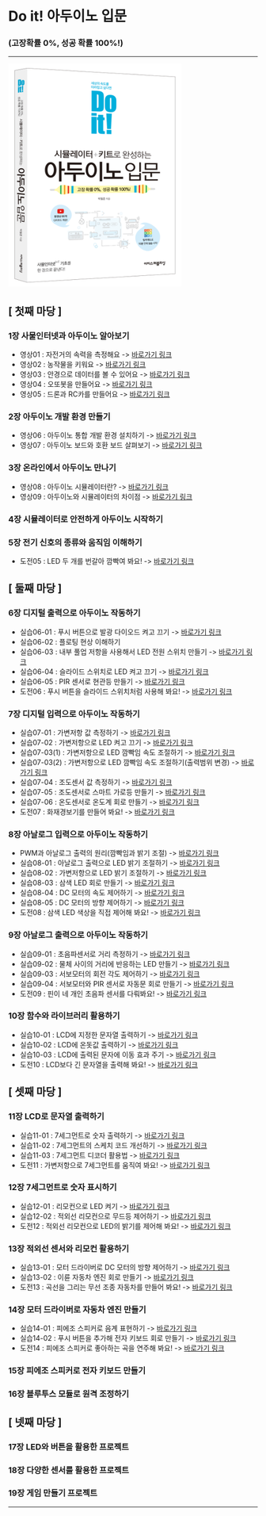 # Do it! 아두이노 입문
### (고장확률 0%, 성공 확률 100%!)

***
<img src="https://github.com/yulian/arduino/blob/main/Doit_Arduino.png" width="350" height="450">

[ 첫째 마당 ] 
--------------
### 1장 사물인터넷과 아두이노 알아보기
* 영상01 : 자전거의 속력을 측정해요 -> [바로가기 링크](https://www.youtube.com/watch?v=g6Rz4jPBNFc)
* 영상02 : 농작물을 키워요 -> [바로가기 링크](https://www.youtube.com/watch?v=uNkADHZStDE)
* 영상03 : 안경으로 데이터를 볼 수 있어요 -> [바로가기 링크](https://www.youtube.com/watch?v=lkl6yVauCKg)
* 영상04 : 오또봇을 만들어요 -> [바로가기 링크](https://www.youtube.com/watch?v=VD6sgTo6NOY)
* 영상05 : 드론과 RC카를 만들어요 -> [바로가기 링크](https://www.youtube.com/watch?v=1ZrHEypvW-g)
  
### 2장 아두이노 개발 환경 만들기
* 영상06 : 아두이노 통합 개발 환경 설치하기 -> [바로가기 링크](https://www.youtube.com/watch?v=J1JGSzZ6Y10)
* 영상07 : 아두이노 보드와 호환 보드 살펴보기 -> [바로가기 링크](https://www.youtube.com/watch?v=TVvfKPwklY4)

### 3장 온라인에서 아두이노 만나기
* 영상08 : 아두이노 시뮬레이터란? -> [바로가기 링크](https://www.youtube.com/watch?v=-C0D4BRqIdM)
* 영상09 : 아두이노와 시뮬레이터의 차이점 -> [바로가기 링크](https://www.youtube.com/watch?v=X4Bymf2lSjU)

### 4장 시뮬레이터로 안전하게 아두이노 시작하기
### 5장 전기 신호의 종류와 움직임 이해하기
* 도전05 : LED 두 개를 번갈아 깜빡여 봐요! -> [바로가기 링크](https://github.com/yulian/arduino_simulation/blob/master/challenge/challenge05.ino)

[ 둘째 마당 ] 
--------------
### 6장 디지털 출력으로 아두이노 작동하기
* 실습06-01 : 푸시 버튼으로 발광 다이오드 켜고 끄기 -> [바로가기 링크](https://github.com/yulian/arduino_simulation/blob/master/example/example06-01.ino)
* 실습06-02 : 플로팅 현상 이해하기
* 실습06-03 : 내부 풀업 저항을 사용해서 LED 전원 스위치 만들기 -> [바로가기 링크](https://github.com/yulian/arduino_simulation/blob/master/example/example06-02.ino)
* 실습06-04 : 슬라이드 스위치로 LED 켜고 끄기 -> [바로가기 링크](https://github.com/yulian/arduino_simulation/blob/master/example/example06-03.ino)
* 실습06-05 : PIR 센서로 현관등 만들기 -> [바로가기 링크](https://github.com/yulian/arduino_simulation/blob/master/example/example06-04.ino)
* 도전06 : 푸시 버튼을 슬라이드 스위치처럼 사용해 봐요! -> [바로가기 링크](https://github.com/yulian/arduino_simulation/blob/master/challenge/challenge06.ino)

### 7장 디지털 입력으로 아두이노 작동하기
* 실습07-01 : 가변저항 값 측정하기 -> [바로가기 링크](https://github.com/yulian/arduino_simulation/blob/master/example/example07-01.ino)
* 실습07-02 : 가변저항으로 LED 켜고 끄기 -> [바로가기 링크](https://github.com/yulian/arduino_simulation/blob/master/example/example07-02.ino)
* 실습07-03(1) : 가변저항으로 LED 깜빡임 속도 조절하기 -> [바로가기 링크](https://github.com/yulian/arduino_simulation/blob/master/example/example07-03.ino)
* 실습07-03(2) : 가변저항으로 LED 깜빡임 속도 조절하기(출력범위 변경) -> [바로가기 링크](https://github.com/yulian/arduino_simulation/blob/master/example/example07-04.ino)
* 실습07-04 : 조도센서 값 측정하기 -> [바로가기 링크](https://github.com/yulian/arduino_simulation/blob/master/example/example07-05.ino)
* 실습07-05 : 조도센서로 스마트 가로등 만들기 -> [바로가기 링크](https://github.com/yulian/arduino_simulation/blob/master/example/example07-06.ino)
* 실습07-06 : 온도센서로 온도계 회로 만들기 -> [바로가기 링크](https://github.com/yulian/arduino_simulation/blob/master/example/example07-07.ino)
* 도전07 : 화재경보기를 만들어 봐요! -> [바로가기 링크](https://github.com/yulian/arduino_simulation/blob/master/challenge/challenge07.ino)

### 8장 아날로그 입력으로 아두이노 작동하기
* PWM과 아날로그 출력의 원리(깜빡임과 밝기 조절) -> [바로가기 링크](https://github.com/yulian/arduino_simulation/blob/master/example/example08-01.ino)
* 실습08-01 : 아날로그 출력으로 LED 밝기 조절하기 -> [바로가기 링크](https://github.com/yulian/arduino_simulation/blob/master/example/example08-02.ino)
* 실습08-02 : 가변저항으로 LED 밝기 조절하기 -> [바로가기 링크](https://github.com/yulian/arduino_simulation/blob/master/example/example08-03.ino)
* 실습08-03 : 삼색 LED 회로 만들기 -> [바로가기 링크](https://github.com/yulian/arduino_simulation/blob/master/example/example08-04.ino)
* 실습08-04 : DC 모터의 속도 제어하기 -> [바로가기 링크](https://github.com/yulian/arduino_simulation/blob/master/example/example08-05.ino)
* 실습08-05 : DC 모터의 방향 제어하기 -> [바로가기 링크](https://github.com/yulian/arduino_simulation/blob/master/example/example08-06.ino)
* 도전08 : 삼색 LED 색상을 직접 제어해 봐요! -> [바로가기 링크](https://github.com/yulian/arduino_simulation/blob/master/challenge/challenge08.ino)

### 9장 아날로그 출력으로 아두이노 작동하기
* 실습09-01 : 초음파센서로 거리 측정하기 -> [바로가기 링크](https://github.com/yulian/arduino_simulation/blob/master/example/example09-01.ino)
* 실습09-02 : 물체 사이의 거리에 반응하는 LED 만들기 -> [바로가기 링크](https://github.com/yulian/arduino_simulation/blob/master/example/example09-02.ino)
* 실습09-03 : 서보모터의 회전 각도 제어하기 -> [바로가기 링크](https://github.com/yulian/arduino_simulation/blob/master/example/example09-03.ino)
* 실습09-04 : 서보모터와 PIR 센서로 자동문 회로 만들기 -> [바로가기 링크](https://github.com/yulian/arduino_simulation/blob/master/example/example09-04.ino)
* 도전09 : 핀이 네 개인 초음파 센서를 다뤄봐요! -> [바로가기 링크](https://github.com/yulian/arduino_simulation/blob/master/challenge/challenge09.ino)

### 10장 함수와 라이브러리 활용하기
* 실습10-01 : LCD에 지정한 문자열 출력하기 -> [바로가기 링크](https://github.com/yulian/arduino_simulation/blob/master/example/example10-01.ino)
* 실습10-02 : LCD에 온돗값 출력하기 -> [바로가기 링크](https://github.com/yulian/arduino_simulation/blob/master/example/example10-02.ino)
* 실습10-03 : LCD에 출력된 문자에 이동 효과 주기 -> [바로가기 링크](https://github.com/yulian/arduino_simulation/blob/master/example/example10-03.ino)
* 도전10 : LCD보다 긴 문자열을 출력해 봐요! -> [바로가기 링크](https://github.com/yulian/arduino_simulation/blob/master/challenge/challenge10.ino)

[ 셋째 마당 ] 
--------------
### 11장  LCD로 문자열 출력하기
* 실습11-01 : 7세그먼트로 숫자 출력하기 -> [바로가기 링크](https://github.com/yulian/arduino_simulation/blob/master/example/example11-01.ino)
* 실습11-02 : 7세그먼트의 스케치 코드 개선하기 -> [바로가기 링크](https://github.com/yulian/arduino_simulation/blob/master/example/example11-02.ino)
* 실습11-03 : 7세그먼트 디코더 활용법 -> [바로가기 링크](https://github.com/yulian/arduino_simulation/blob/master/example/example11-03.ino)
* 도전11 : 가변저항으로 7세그먼트를 움직여 봐요! -> [바로가기 링크](https://github.com/yulian/arduino_simulation/blob/master/challenge/challenge11.ino)

### 12장 7세그먼트로 숫자 표시하기
* 실습12-01 : 리모컨으로 LED 켜기 -> [바로가기 링크](https://github.com/yulian/arduino_simulation/blob/master/example/example12-01.ino)
* 실습12-02 : 적외선 리모컨으로 무드등 제어하기 -> [바로가기 링크](https://github.com/yulian/arduino_simulation/blob/master/example/example12-02.ino)
* 도전12 : 적외선 리모컨으로 LED의 밝기를 제어해 봐요! -> [바로가기 링크](https://github.com/yulian/arduino_simulation/blob/master/challenge/challenge12.ino)

### 13장 적외선 센서와 리모컨 활용하기
* 실습13-01 : 모터 드라이버로 DC 모터의 방향 제어하기 -> [바로가기 링크](https://github.com/yulian/arduino_simulation/blob/master/example/example13-01.ino)
* 실습13-02 : 이륜 자동차 엔진 회로 만들기 -> [바로가기 링크](https://github.com/yulian/arduino_simulation/blob/master/example/example13-02.ino)
* 도전13 : 곡선을 그리는 무선 조종 자동차를 만들어 봐요! -> [바로가기 링크](https://github.com/yulian/arduino_simulation/blob/master/challenge/challenge13.ino)

### 14장 모터 드라이버로 자동차 엔진 만들기
* 실습14-01 : 피에조 스피커로 음계 표현하기 -> [바로가기 링크](https://github.com/yulian/arduino_simulation/blob/master/example/example14-01.ino)
* 실습14-02 : 푸시 버튼을 추가해 전자 키보드 회로 만들기 -> [바로가기 링크](https://github.com/yulian/arduino_simulation/blob/master/example/example14-02.ino)
* 도전14 : 피에조 스피커로 좋아하는 곡을 연주해 봐요! -> [바로가기 링크](https://github.com/yulian/arduino_simulation/blob/master/challenge/challenge14.ino)

### 15장 피에조 스피커로 전자 키보드 만들기

### 16장 블루투스 모듈로 원격 조정하기

[ 넷째 마당 ] 
--------------
### 17장 LED와 버튼을 활용한 프로젝트
### 18장 다양한 센서를 활용한 프로젝트
### 19장 게임 만들기 프로젝트

***

